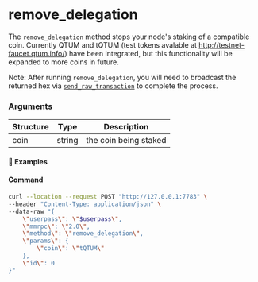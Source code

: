 # remove\_delegation


The `remove_delegation` method stops your node's staking of a compatible coin. Currently QTUM and tQTUM (test tokens avalable at http://testnet-faucet.qtum.info/) have been integrated, but this functionality will be expanded to more coins in future.

Note: After running `remove_delegation`, you will need to broadcast the returned hex via [`send_raw_transaction`](../atomicdex-api-legacy/send_raw_transaction.html) to complete the process.

### Arguments

| Structure | Type   | Description                     |
| --------- | ------ | ------------------------------- |
| coin      | string | the coin being staked           |


#### :pushpin: Examples

#### Command

```bash
curl --location --request POST "http://127.0.0.1:7783" \
--header "Content-Type: application/json" \
--data-raw "{
    \"userpass\": \"$userpass\",
    \"mmrpc\": \"2.0\",
    \"method\": \"remove_delegation\",
    \"params\": {
        \"coin\": \"tQTUM\"
    },
    \"id\": 0
}"
```

<div style="margin-top: 0.5rem;">

<collapse-text hidden title="Response">

#### Response (success)

```json
{
  "mmrpc": "2.0",
  "result": {
    "tx_hex": "01000000015c7f32b1b3396ce1bed4f6c161bcc3a5bf5c58e4338c66a24c9de1deffc5b94e000000006a47304402203fcdf1e48f6e43fd718b4aab79c56a7ff81b12304339ddf6d871a3f26f217a7502200c22fa8e2bcc33d16f4bf62feb71f637acbefdd34135314e6aa526e6655cba73012102641b541e35bc915e375c8038f1099a977bc6736aa7265e9f65b7270b70d34366ffffffff020000000000000000225403a086010128043d666e8b140000000000000000000000000000000000000086c280584f00000000001976a914c36ac1020b1eae632079692e7bef350d279489c988acb8d98061",
    "tx_hash": "3564859a7ff902e8d65387c44f6049943582e0b9e29161bf1075a00097e535ae",
    "from": ["qbNeoqCbBu4hySDUzgmo666faYH3qgaeKz"],
    "to": ["qbNeoqCbBu4hySDUzgmo666faYH3qgaeKz"],
    "total_amount": "0.096",
    "spent_by_me": "0.096",
    "received_by_me": "0.052",
    "my_balance_change": "-0.044",
    "block_height": 0,
    "timestamp": 1635834296,
    "fee_details": {
      "type": "Qrc20",
      "coin": "tQTUM",
      "miner_fee": "0.004",
      "gas_limit": 100000,
      "gas_price": 40,
      "total_gas_fee": "0.04"
    },
    "coin": "tQTUM",
    "internal_id": "",
    "transaction_type": "RemoveDelegation"
  },
  "id": 0
}
```

#### Response (error)

```json

#TODO: 

```


</collapse-text>

</div>